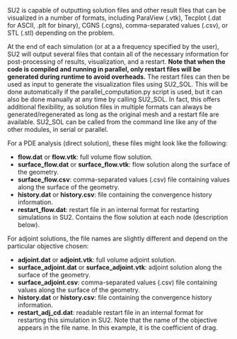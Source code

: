 SU2 is capable of outputting solution files and other result files that can be visualized in a number of formats, including ParaView (.vtk), Tecplot (.dat for ASCII, .plt for binary), CGNS (.cgns), comma-separated values (.csv), or STL (.stl) depending on the problem.

At the end of each simulation (or at a a frequency specified by the user), SU2 will output several files that contain all of the necessary information for post-processing of results, visualization, and a restart. **Note that when the code is compiled and running in parallel, only restart files will be generated during runtime to avoid overheads.** The restart files can then be used as input to generate the visualization files using SU2_SOL. This will be done automatically if the parallel_computation.py script is used, but it can also be done manually at any time by calling SU2_SOL. In fact, this offers additional flexibility, as solution files in multiple formats can always be generated/regenerated as long as the original mesh and a restart file are available. SU2_SOL can be called from the command line like any of the other modules, in serial or parallel.

For a PDE analysis (direct solution), these files might look like the following:
- **flow.dat** or **flow.vtk**: full volume flow solution.
- **surface_flow.dat** or **surface_flow.vtk**: flow solution along the surface of the geometry.
- **surface_flow.csv**: comma-separated values (.csv) file containing values along the surface of the geometry.
- **history.dat** or **history.csv**: file containing the convergence history information.
- **restart_flow.dat**: restart file in an internal format for restarting simulations in SU2. Contains the flow solution at each node (description below).

For adjoint solutions, the file names are slightly different and depend on the particular objective chosen:
- **adjoint.dat** or **adjoint.vtk**: full volume adjoint solution.
- **surface_adjoint.dat** or **surface_adjoint.vtk**: adjoint solution along the surface of the geometry.
- **surface_adjoint.csv**: comma-separated values (.csv) file containing values along the surface of the geometry.
- **history.dat** or **history.csv**: file containing the convergence history information.
- **restart_adj_cd.dat**: readable restart file in an internal format for restarting this simulation in SU2. Note that the name of the objective appears in the file name. In this example, it is the coefficient of drag.
